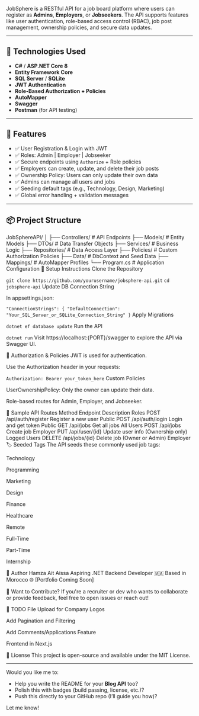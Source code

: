 JobSphere is a RESTful API for a job board platform where users can register as **Admins**, **Employers**, or **Jobseekers**. The API supports features like user authentication, role-based access control (RBAC), job post management, ownership policies, and secure data updates.

---

## 🚀 Technologies Used

- **C#** / **ASP.NET Core 8**
- **Entity Framework Core**
- **SQL Server** / **SQLite**
- **JWT Authentication**
- **Role-Based Authorization + Policies**
- **AutoMapper**
- **Swagger**
- **Postman** (for API testing)

---

## 🔐 Features

- ✅ User Registration & Login with JWT
- ✅ Roles: Admin | Employer | Jobseeker
- ✅ Secure endpoints using `Authorize` + Role policies
- ✅ Employers can create, update, and delete their job posts
- ✅ Ownership Policy: Users can only update their own data
- ✅ Admins can manage all users and jobs
- ✅ Seeding default tags (e.g., Technology, Design, Marketing)
- ✅ Global error handling + validation messages

---

## 📦 Project Structure


JobSphereAPI/
│
├── Controllers/            # API Endpoints
├── Models/                 # Entity Models
├── DTOs/                   # Data Transfer Objects
├── Services/               # Business Logic
├── Repositories/           # Data Access Layer
├── Policies/               # Custom Authorization Policies
├── Data/                   # DbContext and Seed Data
├── Mappings/               # AutoMapper Profiles
└── Program.cs              # Application Configuration
🔧 Setup Instructions
Clone the Repository


`git clone https://github.com/yourusername/jobsphere-api.git` 
`cd jobsphere-api`
Update DB Connection String

In appsettings.json:

`"ConnectionStrings": {
  "DefaultConnection": "Your_SQL_Server_or_SQLite_Connection_String"
}` 
Apply Migrations


`dotnet ef database update` 
Run the API

`dotnet run`
Visit https://localhost:{PORT}/swagger to explore the API via Swagger UI.

🔐 Authorization & Policies
JWT is used for authentication.

Use the Authorization header in your requests:


`Authorization: Bearer your_token_here` 
Custom Policies

UserOwnershipPolicy: Only the owner can update their data.

Role-based routes for Admin, Employer, and Jobseeker.

📘 Sample API Routes
Method	Endpoint	Description	Roles
POST	/api/auth/register	Register a new user	Public
POST	/api/auth/login	Login and get token	Public
GET	/api/jobs	Get all jobs	All Users
POST	/api/jobs	Create job	Employer
PUT	/api/user/{id}	Update user info (Ownership only)	Logged Users
DELETE	/api/jobs/{id}	Delete job (Owner or Admin)	Employer
🏷️ Seeded Tags
The API seeds these commonly used job tags:

Technology

Programming

Marketing

Design

Finance

Healthcare

Remote

Full-Time

Part-Time

Internship

👤 Author
Hamza Ait Aissa
Aspiring .NET Backend Developer
🇲🇦 Based in Morocco
🌐 [Portfolio Coming Soon]

🌟 Want to Contribute?
If you're a recruiter or dev who wants to collaborate or provide feedback, feel free to open issues or reach out!

📌 TODO
 File Upload for Company Logos

 Add Pagination and Filtering

 Add Comments/Applications Feature

 Frontend in Next.js

📄 License
This project is open-source and available under the MIT License.


---

Would you like me to:
- Help you write the README for your **Blog API** too?
- Polish this with badges (build passing, license, etc.)?
- Push this directly to your GitHub repo (I’ll guide you how)?

Let me know!

